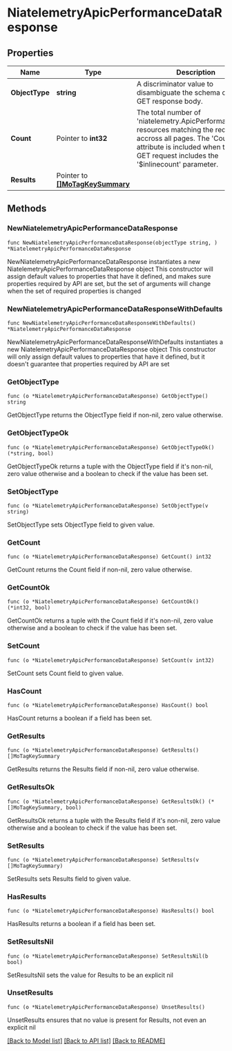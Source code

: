 # NiatelemetryApicPerformanceDataResponse

## Properties

Name | Type | Description | Notes
------------ | ------------- | ------------- | -------------
**ObjectType** | **string** | A discriminator value to disambiguate the schema of a HTTP GET response body. | 
**Count** | Pointer to **int32** | The total number of &#39;niatelemetry.ApicPerformanceData&#39; resources matching the request, accross all pages. The &#39;Count&#39; attribute is included when the HTTP GET request includes the &#39;$inlinecount&#39; parameter. | [optional] 
**Results** | Pointer to [**[]MoTagKeySummary**](MoTagKeySummary.md) |  | [optional] 

## Methods

### NewNiatelemetryApicPerformanceDataResponse

`func NewNiatelemetryApicPerformanceDataResponse(objectType string, ) *NiatelemetryApicPerformanceDataResponse`

NewNiatelemetryApicPerformanceDataResponse instantiates a new NiatelemetryApicPerformanceDataResponse object
This constructor will assign default values to properties that have it defined,
and makes sure properties required by API are set, but the set of arguments
will change when the set of required properties is changed

### NewNiatelemetryApicPerformanceDataResponseWithDefaults

`func NewNiatelemetryApicPerformanceDataResponseWithDefaults() *NiatelemetryApicPerformanceDataResponse`

NewNiatelemetryApicPerformanceDataResponseWithDefaults instantiates a new NiatelemetryApicPerformanceDataResponse object
This constructor will only assign default values to properties that have it defined,
but it doesn't guarantee that properties required by API are set

### GetObjectType

`func (o *NiatelemetryApicPerformanceDataResponse) GetObjectType() string`

GetObjectType returns the ObjectType field if non-nil, zero value otherwise.

### GetObjectTypeOk

`func (o *NiatelemetryApicPerformanceDataResponse) GetObjectTypeOk() (*string, bool)`

GetObjectTypeOk returns a tuple with the ObjectType field if it's non-nil, zero value otherwise
and a boolean to check if the value has been set.

### SetObjectType

`func (o *NiatelemetryApicPerformanceDataResponse) SetObjectType(v string)`

SetObjectType sets ObjectType field to given value.


### GetCount

`func (o *NiatelemetryApicPerformanceDataResponse) GetCount() int32`

GetCount returns the Count field if non-nil, zero value otherwise.

### GetCountOk

`func (o *NiatelemetryApicPerformanceDataResponse) GetCountOk() (*int32, bool)`

GetCountOk returns a tuple with the Count field if it's non-nil, zero value otherwise
and a boolean to check if the value has been set.

### SetCount

`func (o *NiatelemetryApicPerformanceDataResponse) SetCount(v int32)`

SetCount sets Count field to given value.

### HasCount

`func (o *NiatelemetryApicPerformanceDataResponse) HasCount() bool`

HasCount returns a boolean if a field has been set.

### GetResults

`func (o *NiatelemetryApicPerformanceDataResponse) GetResults() []MoTagKeySummary`

GetResults returns the Results field if non-nil, zero value otherwise.

### GetResultsOk

`func (o *NiatelemetryApicPerformanceDataResponse) GetResultsOk() (*[]MoTagKeySummary, bool)`

GetResultsOk returns a tuple with the Results field if it's non-nil, zero value otherwise
and a boolean to check if the value has been set.

### SetResults

`func (o *NiatelemetryApicPerformanceDataResponse) SetResults(v []MoTagKeySummary)`

SetResults sets Results field to given value.

### HasResults

`func (o *NiatelemetryApicPerformanceDataResponse) HasResults() bool`

HasResults returns a boolean if a field has been set.

### SetResultsNil

`func (o *NiatelemetryApicPerformanceDataResponse) SetResultsNil(b bool)`

 SetResultsNil sets the value for Results to be an explicit nil

### UnsetResults
`func (o *NiatelemetryApicPerformanceDataResponse) UnsetResults()`

UnsetResults ensures that no value is present for Results, not even an explicit nil

[[Back to Model list]](../README.md#documentation-for-models) [[Back to API list]](../README.md#documentation-for-api-endpoints) [[Back to README]](../README.md)


